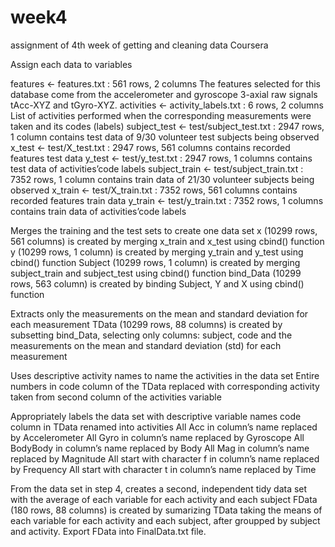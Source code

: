 # week4
assignment of 4th week of getting and cleaning data Coursera




Assign each data to variables

features <- features.txt : 561 rows, 2 columns
The features selected for this database come from the accelerometer and gyroscope 3-axial raw signals tAcc-XYZ and tGyro-XYZ.
activities <- activity_labels.txt : 6 rows, 2 columns
List of activities performed when the corresponding measurements were taken and its codes (labels)
subject_test <- test/subject_test.txt : 2947 rows, 1 column
contains test data of 9/30 volunteer test subjects being observed
x_test <- test/X_test.txt : 2947 rows, 561 columns
contains recorded features test data
y_test <- test/y_test.txt : 2947 rows, 1 columns
contains test data of activities’code labels
subject_train <- test/subject_train.txt : 7352 rows, 1 column
contains train data of 21/30 volunteer subjects being observed
x_train <- test/X_train.txt : 7352 rows, 561 columns
contains recorded features train data
y_train <- test/y_train.txt : 7352 rows, 1 columns
contains train data of activities’code labels

Merges the training and the test sets to create one data set
x (10299 rows, 561 columns) is created by merging x_train and x_test using cbind() function
y (10299 rows, 1 column) is created by merging y_train and y_test using cbind() function
Subject (10299 rows, 1 column) is created by merging subject_train and subject_test using cbind() function
bind_Data (10299 rows, 563 column) is created by binding Subject, Y and X using cbind() function

Extracts only the measurements on the mean and standard deviation for each measurement
TData (10299 rows, 88 columns) is created by subsetting bind_Data, selecting only columns: subject, code and the measurements on the mean and standard deviation
(std) for each measurement

Uses descriptive activity names to name the activities in the data set
Entire numbers in code column of the TData replaced with corresponding activity taken from second column of the activities variable

Appropriately labels the data set with descriptive variable names
code column in TData renamed into activities
All Acc in column’s name replaced by Accelerometer
All Gyro in column’s name replaced by Gyroscope
All BodyBody in column’s name replaced by Body
All Mag in column’s name replaced by Magnitude
All start with character f in column’s name replaced by Frequency
All start with character t in column’s name replaced by Time

From the data set in step 4, creates a second, independent tidy data set with the average of each variable for each activity and each subject
FData (180 rows, 88 columns) is created by sumarizing TData taking the means of each variable for each activity and each subject, after groupped by subject and
activity.
Export FData into FinalData.txt file.
